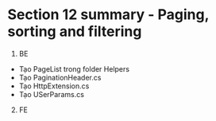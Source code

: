 # **Section 12 summary** - Paging, sorting and filtering

1. BE
- Tạo PageList trong folder Helpers
- Tạo PaginationHeader.cs
- Tạo HttpExtension.cs
- Tạo USerParams.cs



2. FE



